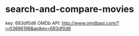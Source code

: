 # search-and-compare-movies
key: 683df0d6
OMDb API: http://www.omdbapi.com/?i=tt3896198&apikey=683df0d6